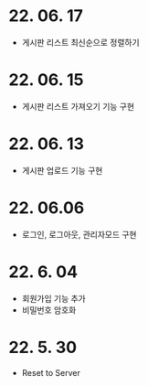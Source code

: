 # 22. 06. 17

- 게시판 리스트 최신순으로 정렬하기

# 22. 06. 15

- 게시판 리스트 가져오기 기능 구현

# 22. 06. 13

- 게시판 업로드 기능 구현

# 22. 06.06

- 로그인, 로그아웃, 관리자모드 구현

# 22. 6. 04

- 회원가입 기능 추가
- 비밀번호 암호화

# 22. 5. 30

- Reset to Server
